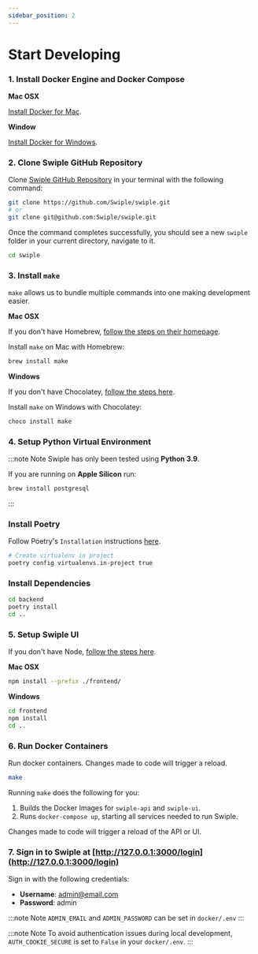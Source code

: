 ```yaml
---
sidebar_position: 2
---
```


# Start Developing


### 1. Install Docker Engine and Docker Compose
**Mac OSX**

[Install Docker for Mac](https://docs.docker.com/desktop/mac/install/).


**Window**

[Install Docker for Windows](https://docs.docker.com/desktop/windows/install/).

### 2. Clone Swiple GitHub Repository 
Clone [Swiple GitHub Repository](https://github.com/Swiple/swiple.git) in your terminal with the following command:

```bash
git clone https://github.com/Swiple/swiple.git
# or
git clone git@github.com:Swiple/swiple.git
```
Once the command completes successfully, you should see a new `swiple` folder in your current directory, navigate to it.

```bash
cd swiple
```

### 3. Install `make`

`make` allows us to bundle multiple commands into one making development easier.

**Mac OSX**

If you don't have Homebrew, [follow the steps on their homepage](https://brew.sh/).

Install `make` on Mac with Homebrew:
```bash
brew install make
```


**Windows**

If you don't have Chocolatey, [follow the steps here](https://chocolatey.org/install#individual).

Install `make` on Windows with Chocolatey:
```bash
choco install make
```


### 4. Setup Python Virtual Environment

:::note Note
Swiple has only been tested using **Python 3.9**.

If you are running on **Apple Silicon** run:
```bash
brew install postgresql
```
:::
### Install Poetry

Follow Poetry's `Installation` instructions [here](https://python-poetry.org/docs/#installation).

```bash
# Create virtualenv in project
poetry config virtualenvs.in-project true
```

### Install Dependencies
```bash
cd backend
poetry install
cd ..
```

### 5. Setup Swiple UI

If you don't have Node, [follow the steps here](https://nodejs.org/en/download/).

**Mac OSX**
```bash
npm install --prefix ./frontend/
```

**Windows**
```bash
cd frontend
npm install
cd ..
```


### 6. Run Docker Containers

Run docker containers. Changes made to code will trigger a reload.

```bash
make
```

Running `make` does the following for you:
1. Builds the Docker Images for `swiple-api` and `swiple-ui`.
2. Runs `docker-compose up`, starting all services needed to run Swiple.

Changes made to code will trigger a reload of the API or UI.


### 7. Sign in to Swiple at [http://127.0.0.1:3000/login](http://127.0.0.1:3000/login)
Sign in with the following credentials:
- **Username**: admin@email.com
- **Password**: admin

:::note Note
`ADMIN_EMAIL` and `ADMIN_PASSWORD` can be set in `docker/.env` 
:::

:::note Note
To avoid authentication issues during local development, `AUTH_COOKIE_SECURE` is set to `False` in your `docker/.env`.
:::
